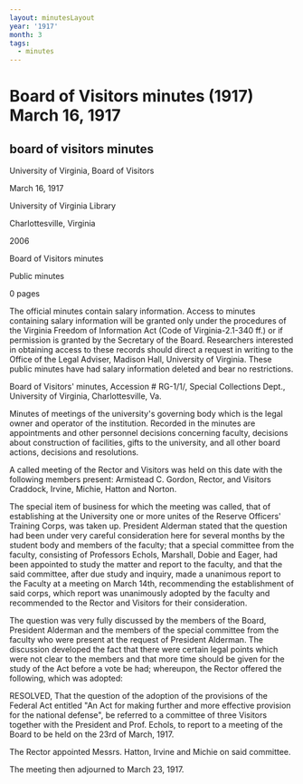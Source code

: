 ```yaml
---
layout: minutesLayout
year: '1917'
month: 3
tags:
  - minutes
---
```

Board of Visitors minutes (1917) March 16, 1917
===============================================

board of visitors minutes
-------------------------

University of Virginia, Board of Visitors

March 16, 1917

University of Virginia Library

Charlottesville, Virginia

2006

Board of Visitors minutes

Public minutes

0 pages

The official minutes contain salary information. Access to minutes containing salary information will be granted only under the procedures of the Virginia Freedom of Information Act (Code of Virginia-2.1-340 ff.) or if permission is granted by the Secretary of the Board. Researchers interested in obtaining access to these records should direct a request in writing to the Office of the Legal Adviser, Madison Hall, University of Virginia. These public minutes have had salary information deleted and bear no restrictions.

Board of Visitors' minutes, Accession # RG-1/1/, Special Collections Dept., University of Virginia, Charlottesville, Va.

Minutes of meetings of the university's governing body which is the legal owner and operator of the institution. Recorded in the minutes are appointments and other personnel decisions concerning faculty, decisions about construction of facilities, gifts to the university, and all other board actions, decisions and resolutions.

A called meeting of the Rector and Visitors was held on this date with the following members present: Armistead C. Gordon, Rector, and Visitors Craddock, Irvine, Michie, Hatton and Norton.

The special item of business for which the meeting was called, that of establishing at the University one or more unites of the Reserve Officers' Training Corps, was taken up. President Alderman stated that the question had been under very careful consideration here for several months by the student body and members of the faculty; that a special committee from the faculty, consisting of Professors Echols, Marshall, Dobie and Eager, had been appointed to study the matter and report to the faculty, and that the said committee, after due study and inquiry, made a unanimous report to the Faculty at a meeting on March 14th, recommending the establishment of said corps, which report was unanimously adopted by the faculty and recommended to the Rector and Visitors for their consideration.

The question was very fully discussed by the members of the Board, President Alderman and the members of the special committee from the faculty who were present at the request of President Alderman. The discussion developed the fact that there were certain legal points which were not clear to the members and that more time should be given for the study of the Act before a vote be had; whereupon, the Rector offered the following, which was adopted:

RESOLVED, That the question of the adoption of the provisions of the Federal Act entitled "An Act for making further and more effective provision for the national defense", be referred to a committee of three Visitors together with the President and Prof. Echols, to report to a meeting of the Board to be held on the 23rd of March, 1917.

The Rector appointed Messrs. Hatton, Irvine and Michie on said committee.

The meeting then adjourned to March 23, 1917.
